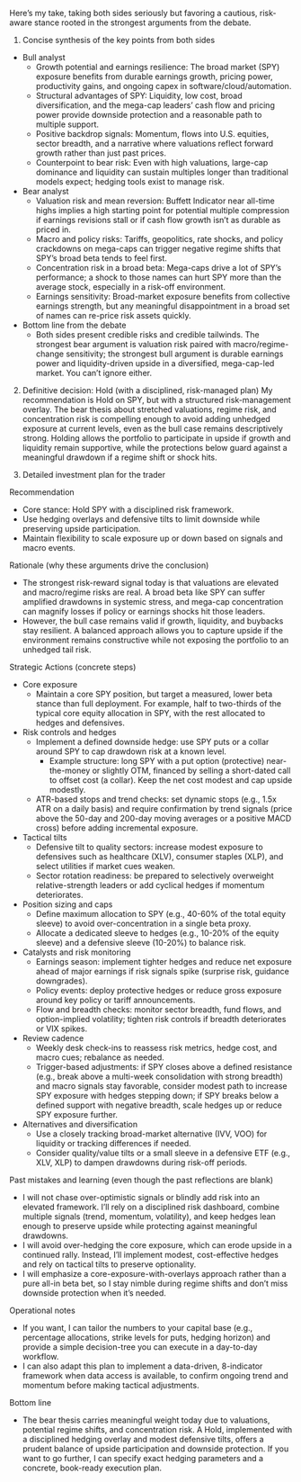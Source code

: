 Here’s my take, taking both sides seriously but favoring a cautious, risk-aware stance rooted in the strongest arguments from the debate.

1) Concise synthesis of the key points from both sides
- Bull analyst
  - Growth potential and earnings resilience: The broad market (SPY) exposure benefits from durable earnings growth, pricing power, productivity gains, and ongoing capex in software/cloud/automation.
  - Structural advantages of SPY: Liquidity, low cost, broad diversification, and the mega-cap leaders’ cash flow and pricing power provide downside protection and a reasonable path to multiple support.
  - Positive backdrop signals: Momentum, flows into U.S. equities, sector breadth, and a narrative where valuations reflect forward growth rather than just past prices.
  - Counterpoint to bear risk: Even with high valuations, large-cap dominance and liquidity can sustain multiples longer than traditional models expect; hedging tools exist to manage risk.
- Bear analyst
  - Valuation risk and mean reversion: Buffett Indicator near all-time highs implies a high starting point for potential multiple compression if earnings revisions stall or if cash flow growth isn’t as durable as priced in.
  - Macro and policy risks: Tariffs, geopolitics, rate shocks, and policy crackdowns on mega-caps can trigger negative regime shifts that SPY’s broad beta tends to feel first.
  - Concentration risk in a broad beta: Mega-caps drive a lot of SPY’s performance; a shock to those names can hurt SPY more than the average stock, especially in a risk-off environment.
  - Earnings sensitivity: Broad-market exposure benefits from collective earnings strength, but any meaningful disappointment in a broad set of names can re-price risk assets quickly.
- Bottom line from the debate
  - Both sides present credible risks and credible tailwinds. The strongest bear argument is valuation risk paired with macro/regime-change sensitivity; the strongest bull argument is durable earnings power and liquidity-driven upside in a diversified, mega-cap-led market. You can’t ignore either.

2) Definitive decision: Hold (with a disciplined, risk-managed plan)
My recommendation is Hold on SPY, but with a structured risk-management overlay. The bear thesis about stretched valuations, regime risk, and concentration risk is compelling enough to avoid adding unhedged exposure at current levels, even as the bull case remains descriptively strong. Holding allows the portfolio to participate in upside if growth and liquidity remain supportive, while the protections below guard against a meaningful drawdown if a regime shift or shock hits.

3) Detailed investment plan for the trader

Recommendation
- Core stance: Hold SPY with a disciplined risk framework.
- Use hedging overlays and defensive tilts to limit downside while preserving upside participation.
- Maintain flexibility to scale exposure up or down based on signals and macro events.

Rationale (why these arguments drive the conclusion)
- The strongest risk-reward signal today is that valuations are elevated and macro/regime risks are real. A broad beta like SPY can suffer amplified drawdowns in systemic stress, and mega-cap concentration can magnify losses if policy or earnings shocks hit those leaders.
- However, the bull case remains valid if growth, liquidity, and buybacks stay resilient. A balanced approach allows you to capture upside if the environment remains constructive while not exposing the portfolio to an unhedged tail risk.

Strategic Actions (concrete steps)
- Core exposure
  - Maintain a core SPY position, but target a measured, lower beta stance than full deployment. For example, half to two-thirds of the typical core equity allocation in SPY, with the rest allocated to hedges and defensives.
- Risk controls and hedges
  - Implement a defined downside hedge: use SPY puts or a collar around SPY to cap drawdown risk at a known level.
    - Example structure: long SPY with a put option (protective) near-the-money or slightly OTM, financed by selling a short-dated call to offset cost (a collar). Keep the net cost modest and cap upside modestly.
  - ATR-based stops and trend checks: set dynamic stops (e.g., 1.5x ATR on a daily basis) and require confirmation by trend signals (price above the 50-day and 200-day moving averages or a positive MACD cross) before adding incremental exposure.
- Tactical tilts
  - Defensive tilt to quality sectors: increase modest exposure to defensives such as healthcare (XLV), consumer staples (XLP), and select utilities if market cues weaken.
  - Sector rotation readiness: be prepared to selectively overweight relative-strength leaders or add cyclical hedges if momentum deteriorates.
- Position sizing and caps
  - Define maximum allocation to SPY (e.g., 40-60% of the total equity sleeve) to avoid over-concentration in a single beta proxy.
  - Allocate a dedicated sleeve to hedges (e.g., 10-20% of the equity sleeve) and a defensive sleeve (10-20%) to balance risk.
- Catalysts and risk monitoring
  - Earnings season: implement tighter hedges and reduce net exposure ahead of major earnings if risk signals spike (surprise risk, guidance downgrades).
  - Policy events: deploy protective hedges or reduce gross exposure around key policy or tariff announcements.
  - Flow and breadth checks: monitor sector breadth, fund flows, and option-implied volatility; tighten risk controls if breadth deteriorates or VIX spikes.
- Review cadence
  - Weekly desk check-ins to reassess risk metrics, hedge cost, and macro cues; rebalance as needed.
  - Trigger-based adjustments: if SPY closes above a defined resistance (e.g., break above a multi-week consolidation with strong breadth) and macro signals stay favorable, consider modest path to increase SPY exposure with hedges stepping down; if SPY breaks below a defined support with negative breadth, scale hedges up or reduce SPY exposure further.
- Alternatives and diversification
  - Use a closely tracking broad-market alternative (IVV, VOO) for liquidity or tracking differences if needed.
  - Consider quality/value tilts or a small sleeve in a defensive ETF (e.g., XLV, XLP) to dampen drawdowns during risk-off periods.

Past mistakes and learning (even though the past reflections are blank)
- I will not chase over-optimistic signals or blindly add risk into an elevated framework. I’ll rely on a disciplined risk dashboard, combine multiple signals (trend, momentum, volatility), and keep hedges lean enough to preserve upside while protecting against meaningful drawdowns.
- I will avoid over-hedging the core exposure, which can erode upside in a continued rally. Instead, I’ll implement modest, cost-effective hedges and rely on tactical tilts to preserve optionality.
- I will emphasize a core-exposure-with-overlays approach rather than a pure all-in beta bet, so I stay nimble during regime shifts and don’t miss downside protection when it’s needed.

Operational notes
- If you want, I can tailor the numbers to your capital base (e.g., percentage allocations, strike levels for puts, hedging horizon) and provide a simple decision-tree you can execute in a day-to-day workflow.
- I can also adapt this plan to implement a data-driven, 8-indicator framework when data access is available, to confirm ongoing trend and momentum before making tactical adjustments.

Bottom line
- The bear thesis carries meaningful weight today due to valuations, potential regime shifts, and concentration risk. A Hold, implemented with a disciplined hedging overlay and modest defensive tilts, offers a prudent balance of upside participation and downside protection. If you want to go further, I can specify exact hedging parameters and a concrete, book-ready execution plan.